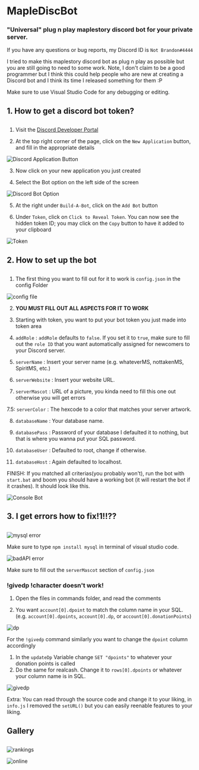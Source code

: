 # MapleDiscBot
### "Universal" plug n play maplestory discord bot for your private server.
If you have any questions or bug reports, my Discord ID is `Not Brandon#4444`

I tried to make this maplestory discord bot as plug n play as possible but you are still going to need to some work.
Note, I don't claim to be a good programmer but I think this could help people who are new at creating a Discord bot and I think its time I released something for them :P

Make sure to use Visual Studio Code for any debugging or editing.

## 1. How to get a discord bot token? <h2>
1. Visit the [Discord Developer Portal](https://discord.com/developers/applications)
  
2. At the top right corner of the page, click on the `New Application` button, and fill in the appropriate details
  
![Discord Application Button](https://cdn.discordapp.com/attachments/631249406775132182/722901729573863424/eb9cd2edd04845b4a5a9581f7f897cc1.png)

3. Now click on your new application you just created

4. Select the Bot option on the left side of the screen

![Discord Bot Option](https://cdn.discordapp.com/attachments/631249406775132182/722902298896105544/454736b9a5d5ce7e45dc2aedad8b8d34.png)

5. At the right under `Build-A-Bot`, click on the `Add Bot` button

6. Under `Token`, click on `Click to Reveal Token`. You can now see the hidden token ID; you may click on the `Copy` button to have it added to your clipboard

![Token](https://cdn.discordapp.com/attachments/631249406775132182/722902431893028905/e6a8b8f3fae0e3f6650d7e5e6ac148b8.png)

## 2. How to set up the bot <h2>
1. The first thing you want to fill out for it to work is `config.json` in the config Folder
  
![config file](https://cdn.discordapp.com/attachments/631249406775132182/722903468884623360/9374ffcdfbe7479e389cbbe079fb83d5.png)

2. **YOU MUST FILL OUT ALL ASPECTS FOR IT TO WORK**

3. Starting with token, you want to put your bot token you just made into token area

4. `addRole` : `addRole` defaults to `false`. If you set it to `true`, make sure to fill out the `role ID` that you want automatically assigned for newcomers to your Discord server.

5. `serverName` : Insert your server name (e.g. whateverMS, nottakenMS, SpiritMS, etc.)

6. `serverWebsite` : Insert your website URL.

7. `serverMascot` : URL of a picture, you kinda need to fill this one out otherwise you will get errors

7.5: `serverColor` : The hexcode to a color that matches your server artwork.

8. `databaseName` : Your database name.

9. `databasePass` : Password of your database I defaulted it to nothing, but that is where you wanna put your SQL password.

10. `databaseUser` : Defaulted to root, change if otherwise.

11. `databaseHost` : Again defaulted to localhost.

FINISH: If you matched all criterias(you probably won't), run the bot with `start.bat` and boom you should have a working bot (it will restart the bot if it crashes).
It should look like this.

![Console Bot](https://cdn.discordapp.com/attachments/631249406775132182/722905288268578877/e24282ae54c99746c077e6b13d69e049.png)

## 3. I get errors how to fix!1!!?? <h2>
  
![mysql error](https://media.discordapp.net/attachments/696165783272685568/722896954270417239/unknown.png)

Make sure to type `npm install mysql` in terminal of visual studio code.


![badAPI error](https://media.discordapp.net/attachments/696165783272685568/722899994956529715/unknown.png?width=1061&height=154)

Make sure to fill out the `serverMascot` section of `config.json`


### !givedp !character doesn't work!

1. Open the files in commands folder, and read the comments

2. You want `account[0].dpoint` to match the column name in your SQL. (e.g. `account[0].dpoints`, `account[0].dp`, or `account[0].donationPoints`)

![dp](https://media.discordapp.net/attachments/631249406775132182/722919637783674990/d4ac0dbac50cf15a3ed1a29c298362e3.png)

For the `!givedp` command similarly you want to change the `dpoint` column accordingly
1. In the `updateDp` Variable change `SET "dpoints"` to whatever your donation points is called
2. Do the same for realcash. Change it to `rows[0].dpoints` or whatever your column name is in SQL.

![givedp](https://cdn.discordapp.com/attachments/631249406775132182/722920371485147186/e5ddd7403d0bf5463b834a6ee725f084.png)

Extra: You can read through the source code and change it to your liking, in `info.js` I removed the `setURL()` but you can easily reenable features to your liking.

## Gallery <h2>

![rankings](https://cdn.discordapp.com/attachments/631249406775132182/722926569256910938/bd55ac078210298f038da307d43e6b96.png)

![online](https://media.discordapp.net/attachments/631249406775132182/722926971578875905/ea6162e280dfe0fa1c410f6d71866764.png)
